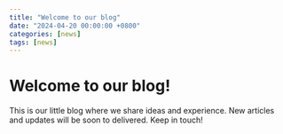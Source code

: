 ```yaml
---
title: "Welcome to our blog"
date: "2024-04-20 00:00:00 +0800"
categories: [news]
tags: [news]
---
```


# Welcome to our blog!

This is our little blog where we share ideas and experience. New articles and updates will be soon to delivered. Keep in touch!
